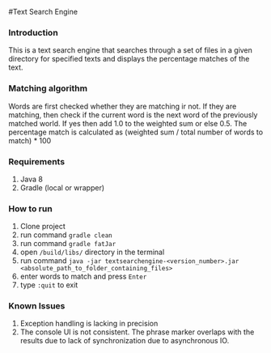 #Text Search Engine 

### Introduction
This is a text search engine that searches through a set of files in a given directory for 
specified texts and displays the percentage matches of the text.  
  
### Matching algorithm
Words are first checked whether they are matching ir not. If they are matching, then check if the
 current word is the next word of the previously matched world. If yes then add 1.0 to the weighted sum or else 0.5. The percentage match is calculated as (weighted sum / total number of words to match) * 100
     
### Requirements

1. Java 8
2. Gradle (local or wrapper)
     
### How to run

1. Clone project
2. run command `gradle clean`
3. run command `gradle fatJar`
4. open `/build/libs/` directory in the terminal
5. run command `java -jar textsearchengine-<version_number>.jar 
<absolute_path_to_folder_containing_files>`
6. enter words to match and press `Enter`
7. type `:quit` to exit

### Known Issues
1. Exception handling is lacking in precision
2. The console UI is not consistent. The phrase marker overlaps with the results due to lack of 
synchronization due to asynchronous IO.  
